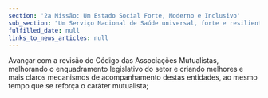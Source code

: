 ```yaml
---
section: '2a Missão: Um Estado Social Forte, Moderno e Inclusivo'
sub_section: "Um Serviço Nacional de Saúde universal, forte e resiliente"
fulfilled_date: null
links_to_news_articles: null
---
```


Avançar com a revisão do Código das Associações Mutualistas, melhorando o enquadramento legislativo do setor e criando melhores e mais claros mecanismos de acompanhamento destas entidades, ao mesmo tempo que se reforça o caráter mutualista;